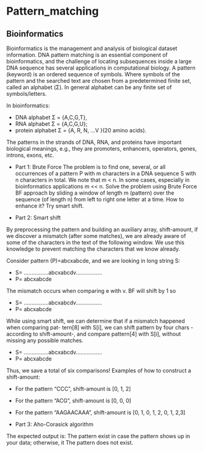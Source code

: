 # Pattern_matching
## Bioinformatics

Bioinformatics is the management and analysis of biological dataset information. DNA pattern matching is an essential component of bioinformatics, and the challenge of locating subsequences inside a large DNA sequence has several applications in computational biology. A pattern (keyword) is an ordered sequence of symbols. Where symbols of the pattern and the searched text are chosen from a predetermined finite set, called an alphabet (Σ). In general alphabet can be any finite set of symbols/letters. 

In bioinformatics:
- DNA alphabet Σ = {A,C,G,T},
-  RNA alphabet Σ = {A,C,G,U};
-  protein alphabet Σ = {A, R, N, ...V }(20 amino acids).

The patterns in the strands of DNA, RNA, and proteins have important biological meanings, e.g., they are promoters, enhancers, operators, genes, introns, exons, etc.

- Part 1: Brute Force
The problem is to find one, several, or all occurrences of a pattern P with m characters in a DNA sequence S with n characters in total. We note that m < n. In some cases, especially in bioinformatics applications m << n.
Solve the problem using Brute Force BF approach by sliding a window of length m (pattern) over the sequence (of length n) from left to right one letter at a time.
How to enhance it? Try smart shift.

- Part 2: Smart shift

By preprocessing the pattern and building an auxiliary array, shift-amount, if we discover a mismatch (after some matches), we are already aware of some of the characters in the text of the following window. We use this knowledge to prevent matching the characters that we know already.

Consider pattern (P)=abcxabcde, and we are looking in long string S: 
- S= ................abcxabcdv.................
- P= abcxabcde

The mismatch occurs when comparing e with v. BF will shift by 1 so 
- S= ................abcxabcdv.................
- P= abcxabcde

While using smart shift, we can determine that if a mismatch happened when comparing pat- tern[8] with S[i], we can shift pattern by four chars -according to shift-amount-, and compare pattern[4] with S[i], without missing any possible matches.

- S= ................abcxabcdv.................
- P= abcxabcde

Thus, we save a total of six comparisons! Examples of how to construct a shift-amount:
- For the pattern “CCC”, shift-amount is [0, 1, 2]
- For the pattern “ACG”, shift-amount is [0, 0, 0]
- For the pattern “AAGAACAAA”, shift-amount is [0, 1, 0, 1, 2, 0, 1, 2,3]

- Part 3: Aho-Corasick algorithm

The expected output is:
The pattern exist in case the pattern shows up in your data; otherwise, it The pattern
does not exist.
